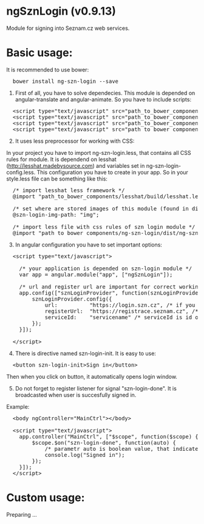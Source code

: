 ngSznLogin (v0.9.13)
==========

Module for signing into Seznam.cz web services.

Basic usage:
===========

It is recommended to use bower:

<pre>
  bower install ng-szn-login --save
</pre>

1) First of all, you have to solve dependecies. This module is depended on angular-translate and angular-animate. So you have to include scripts:

<pre>
  &lt;script type="text/javascript" src="path_to_bower_components/angular/angular.min.js"&gt;&lt;/script&gt;
  &lt;script type="text/javascript" src="path_to_bower_components/angular-translate/angular-translate.min.js"&gt;&lt;/script&gt;
  &lt;script type="text/javascript" src="path_to_bower_components/angular-animate/angular-animate.min.js"&gt;&lt;/script&gt;
  &lt;script type="text/javascript" src="path_to_bower_components/ng-szn-login/dist/ng-szn-login.js"&gt;&lt;/script&gt;
</pre>

2) It uses less preprocessor for working with CSS:

In your project you have to import ng-szn-login.less, that contains all CSS rules for module. It is dependend on lesshat (http://lesshat.madebysource.com) and variables set in ng-szn-login-config.less. This configuration you have to create in your app. So in your style.less file can be something like this:

<pre>
  /* import lesshat less framework */
  @import "path_to_bower_components/lesshat/build/lesshat.less";
  
  /* set where are stored images of this module (found in dist directory) */
  @szn-login-img-path: "img";
  
  /* import less file with css rules of szn login module */
  @import "path_to_bower_components/ng-szn-login/dist/ng-szn-login.less";
</pre>

3) In angular configuration you have to set important options:

<pre>
  &lt;script type="text/javascript"&gt;
    
    /* your application is depended on szn-login module */
    var app = angular.module("app", ["ngSznLogin"]);
    
    /* url and register url are important for correct working, but in case you work with .cz, it is set as default */
    app.config(["sznLoginProvider", function(sznLoginProvider) {
        sznLoginProvider.config({
            url:          "https://login.szn.cz", /* if you want to work with dev machines, you must change this url */
            registerUrl:  "https://registrace.seznam.cz", /* if you want to work with dev machines, you must change this url */
            serviceId:    "servicename" /* serviceId is id of service, where it is used, for example: lide, zbozi, sreality */
        });
    }]);
  
  &lt;/script&gt;
</pre>

4) There is directive named szn-login-init. It is easy to use:

<pre>
  &lt;button szn-login-init&gt;Sign in&lt;/button&gt;
</pre>

Then when you click on button, it automatically opens login window.

5) Do not forget to register listener for signal "szn-login-done". It is broadcasted when user is succesfully signed in.

Example:

<pre>
  &lt;body ngController="MainCtrl"&gt;&lt;/body&gt;
  
  &lt;script type="text/javascript"&gt;
    app.controller("MainCtrl", ["$scope", function($scope) {
        $scope.$on("szn-login-done", function(auto) {
            /* parametr auto is boolean value, that indicates if user was signed by autologin or not */
            console.log("Signed in");
        });
    }]);
  &lt;/script&gt;
</pre>

Custom usage:
===========

Preparing ...

